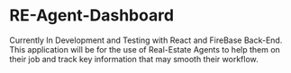 # RE-Agent-Dashboard

Currently In Development and Testing with React and FireBase Back-End.
This application will be for the use of Real-Estate Agents to help them on their job and track key information that may smooth their workflow.
